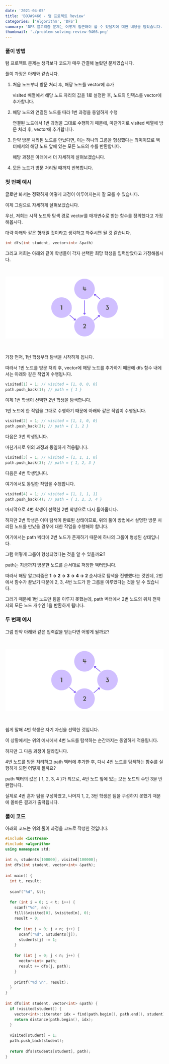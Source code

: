 ```yaml
---
date: '2021-04-05'
title: 'BOJ#9466 - 텀 프로젝트 Review'
categories: ['Algorithm', 'DFS']
summary: 'DFS 알고리즘 문제는 어떻게 접근해야 풀 수 있을지에 대한 내용을 담았습니다. / Baekjoon 9466번 텀 프로젝트 문제'
thumbnail: './problem-solving-review-9466.png'
---
```


### 풀이 방법

텀 프로젝트 문제는 생각보다 코드가 매우 간결해 놀랐던 문제였습니다.

풀이 과정은 아래와 같습니다.

1. 처음 노드부터 방문 처리 후, 해당 노드를 vector에 추가

   visited 배열에서 해당 노드 자리의 값을 1로 설정한 후, 노드의 인덱스를 vector에 추가합니다.

2. 해당 노드와 연결된 노드를 따라 1번 과정을 동일하게 수행

   연결된 노드에서 1번 과정을 그대로 수행하기 때문에, 마찬가지로 visited 배열에 방문 처리 후, vector에 추가합니다.

3. 만약 방문 처리된 노드를 만났다면, 이는 하나의 그룹을 형성했다는 의미이므로 벡터에서의 해당 노드 앞에 있는 모든 노드의 수를 반환합니다.

   해당 과정은 아래에서 더 자세하게 살펴보겠습니다.

4. 모든 노드가 방문 처리될 때까지 반복합니다.

### 첫 번째 예시

글로만 봐서는 정확하게 어떻게 과정이 이루어지는지 잘 모를 수 있습니다.

이제 그림으로 자세하게 살펴보겠습니다.

우선, 저희는 시작 노드와 탐색 경로 vector를 매개변수로 받는 함수를 정의했다고 가정해봅시다.

대략 아래와 같은 형태일 것이라고 생각하고 봐주시면 될 것 같습니다.

```cpp
int dfs(int student, vector<int> &path)
```

그리고 저희는 아래와 같이 학생들이 각자 선택한 희망 학생을 입력받았다고 가정해봅시다.

<br />

![problem-solving-review-9466-1.png](problem-solving-review-9466-1.png)

<br />

가장 먼저, 1번 학생부터 탐색을 시작하게 됩니다.

따라서 1번 노드를 방문 처리 후, vector에 해당 노드를 추가하기 때문에 dfs 함수 내에서는 아래와 같은 작업이 수행됩니다.

```cpp
visited[1] = 1; // visited = [1, 0, 0, 0]
path.push_back(1); // path = { 1 }
```

이제 1번 학생이 선택한 2번 학생을 탐색합니다.

1번 노드에 한 작업을 그대로 수행하기 때문에 아래와 같은 작업이 수행됩니다.

```cpp
visited[2] = 1; // visited = [1, 1, 0, 0]
path.push_back(2); // path = { 1, 2 }
```

다음은 3번 학생입니다.

마찬가지로 위의 과정과 동일하게 적용됩니다.

```cpp
visited[3] = 1; // visited = [1, 1, 1, 0]
path.push_back(3); // path = { 1, 2, 3 }
```

다음은 4번 학생입니다.

여기에서도 동일한 작업을 수행합니다.

```cpp
visited[4] = 1; // visited = [1, 1, 1, 1]
path.push_back(4); // path = { 1, 2, 3, 4 }
```

마지막으로 4번 학생이 선택한 2번 학생으로 다시 돌아옵니다.

하지만 2번 학생은 이미 탐색이 완료된 상태이므로, 위의 풀이 방법에서 설명한 방문 처리된 노드를 만났을 경우에 대한 작업을 수행해야 합니다.

여기에서는 path 벡터에 2번 노드가 존재하기 때문에 하나의 그룹이 형성된 상태입니다.

그럼 어떻게 그룹이 형성되었다는 것을 알 수 있을까요?

path는 지금까지 방문한 노드를 순서대로 저장한 벡터입니다.

따라서 해당 알고리즘은 **1 → 2 → 3 → 4 → 2** 순서대로 탐색을 진행했다는 것인데, 2번에서 함수가 끝났기 때문에 2, 3, 4번 노드가 한 그룹을 이루었다는 것을 알 수 있습니다.

그러기 때문에 1번 노드만 팀을 이루지 못했는데, path 벡터에서 2번 노드의 위치 전까지의 모든 노드 개수인 1을 반환하게 됩니다.

### 두 번째 예시

그럼 만약 아래와 같은 입력값을 받는다면 어떻게 될까요?

<br />

![problem-solving-review-9466-2.png](problem-solving-review-9466-2.png)

<br />

쉽게 말해 4번 학생은 자기 자신을 선택한 것입니다.

이 상황에서는 위의 예시에서 4번 노드를 탐색하는 순간까지는 동일하게 적용됩니다.

하지만 그 다음 과정이 달라집니다.

4번 노드를 방문 처리하고 path 벡터에 추가한 후, 다시 4번 노드를 탐색하는 함수를 실행하게 되면 어떻게 될까요?

path 벡터의 값은 { 1, 2, 3, 4 }가 되므로, 4번 노드 앞에 있는 모든 노드의 수인 3을 반환합니다.

실제로 4번 혼자 팀을 구성하였고, 나머지 1, 2, 3번 학생은 팀을 구성하지 못했기 때문에 올바른 결과가 출력됩니다.

### 풀이 코드

아래의 코드는 위의 풀이 과정을 코드로 작성한 것입니다.

```cpp
#include <iostream>
#include <algorithm>
using namespace std;

int n, students[100000], visited[100000];
int dfs(int student, vector<int> &path);

int main() {
  int t, result;

  scanf("%d", &t);

  for (int i = 0; i < t; i++) {
    scanf("%d", &n);
    fill(&visited[0], &visited[n], 0);
    result = 0;

    for (int j = 0; j < n; j++) {
      scanf("%d", &students[j]);
      students[j] -= 1;
    }

    for (int j = 0; j < n; j++) {
      vector<int> path;
      result += dfs(j, path);
    }

    printf("%d \n", result);
  }
}

int dfs(int student, vector<int> &path) {
  if (visited[student]) {
    vector<int>::iterator idx = find(path.begin(), path.end(), student);
    return distance(path.begin(), idx);
  }

  visited[student] = 1;
  path.push_back(student);

  return dfs(students[student], path);
}
```
